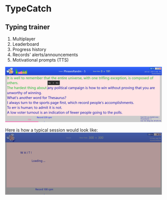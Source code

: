 # TypeCatch
## Typing trainer 
1. Multiplayer
2. Leaderboard
3. Progress history
4. Records' alerts/announcements
5. Motivational prompts (TTS)

![Lesson in progress](https://github.com/alexpisquared/TypeCatch/blob/main/TypeCatch%20-%20in%20progress.png)

Here is how a typical session would look like:
![Lesson in progress](https://github.com/alexpisquared/TypeCatch/blob/main/TypeCatch0.gif)

